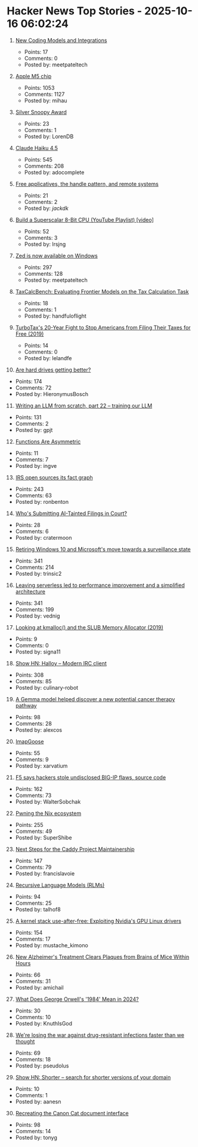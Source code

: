 # Hacker News Top Stories - 2025-10-16 06:02:24

1. [New Coding Models and Integrations](https://ollama.com/blog/coding-models)
   - Points: 17
   - Comments: 0
   - Posted by: meetpateltech

2. [Apple M5 chip](https://www.apple.com/newsroom/2025/10/apple-unleashes-m5-the-next-big-leap-in-ai-performance-for-apple-silicon/)
   - Points: 1053
   - Comments: 1127
   - Posted by: mihau

3. [Silver Snoopy Award](https://www.nasa.gov/space-flight-awareness/silver-snoopy-award/)
   - Points: 23
   - Comments: 1
   - Posted by: LorenDB

4. [Claude Haiku 4.5](https://www.anthropic.com/news/claude-haiku-4-5)
   - Points: 545
   - Comments: 208
   - Posted by: adocomplete

5. [Free applicatives, the handle pattern, and remote systems](https://exploring-better-ways.bellroy.com/free-applicatives-the-handle-pattern-and-remote-systems.html)
   - Points: 21
   - Comments: 2
   - Posted by: _jackdk_

6. [Build a Superscalar 8-Bit CPU (YouTube Playlist) [video]](https://www.youtube.com/watch?v=bwjMLyBU4RU&list=PLyR4neQXqQo5nPdEiMbaEJxWiy_UuyNN4&index=1)
   - Points: 52
   - Comments: 3
   - Posted by: lrsjng

7. [Zed is now available on Windows](https://zed.dev/blog/zed-for-windows-is-here)
   - Points: 297
   - Comments: 128
   - Posted by: meetpateltech

8. [TaxCalcBench: Evaluating Frontier Models on the Tax Calculation Task](https://arxiv.org/abs/2507.16126)
   - Points: 18
   - Comments: 1
   - Posted by: handfuloflight

9. [TurboTax's 20-Year Fight to Stop Americans from Filing Their Taxes for Free (2019)](https://www.propublica.org/article/inside-turbotax-20-year-fight-to-stop-americans-from-filing-their-taxes-for-free)
   - Points: 14
   - Comments: 0
   - Posted by: lelandfe

10. [Are hard drives getting better?](https://www.backblaze.com/blog/are-hard-drives-getting-better-lets-revisit-the-bathtub-curve/)
   - Points: 174
   - Comments: 72
   - Posted by: HieronymusBosch

11. [Writing an LLM from scratch, part 22 – training our LLM](https://www.gilesthomas.com/2025/10/llm-from-scratch-22-finally-training-our-llm)
   - Points: 131
   - Comments: 2
   - Posted by: gpjt

12. [Functions Are Asymmetric](https://www.elbeno.com/blog/?p=1804)
   - Points: 11
   - Comments: 7
   - Posted by: ingve

13. [IRS open sources its fact graph](https://github.com/IRS-Public/fact-graph)
   - Points: 243
   - Comments: 63
   - Posted by: ronbenton

14. [Who's Submitting AI-Tainted Filings in Court?](https://cyberlaw.stanford.edu/whos-submitting-ai-tainted-filings-in-court/)
   - Points: 28
   - Comments: 6
   - Posted by: cratermoon

15. [Retiring Windows 10 and Microsoft's move towards a surveillance state](https://www.scottrlarson.com/publications/publication-windows-move-towards-surveillance/)
   - Points: 341
   - Comments: 214
   - Posted by: trinsic2

16. [Leaving serverless led to performance improvement and a simplified architecture](https://www.unkey.com/blog/serverless-exit)
   - Points: 341
   - Comments: 199
   - Posted by: vednig

17. [Looking at kmalloc() and the SLUB Memory Allocator (2019)](https://ruffell.nz/programming/writeups/2019/02/15/looking-at-kmalloc-and-the-slub-memory-allocator.html)
   - Points: 9
   - Comments: 0
   - Posted by: signa11

18. [Show HN: Halloy – Modern IRC client](https://github.com/squidowl/halloy)
   - Points: 308
   - Comments: 85
   - Posted by: culinary-robot

19. [A Gemma model helped discover a new potential cancer therapy pathway](https://blog.google/technology/ai/google-gemma-ai-cancer-therapy-discovery/)
   - Points: 98
   - Comments: 28
   - Posted by: alexcos

20. [ImapGoose](https://whynothugo.nl/journal/2025/10/15/introducing-imapgoose/)
   - Points: 55
   - Comments: 9
   - Posted by: xarvatium

21. [F5 says hackers stole undisclosed BIG-IP flaws, source code](https://www.bleepingcomputer.com/news/security/f5-says-hackers-stole-undisclosed-big-ip-flaws-source-code/)
   - Points: 162
   - Comments: 73
   - Posted by: WalterSobchak

22. [Pwning the Nix ecosystem](https://ptrpa.ws/nixpkgs-actions-abuse)
   - Points: 255
   - Comments: 49
   - Posted by: SuperShibe

23. [Next Steps for the Caddy Project Maintainership](https://caddy.community/t/next-steps-for-the-caddy-project-maintainership/33076)
   - Points: 147
   - Comments: 79
   - Posted by: francislavoie

24. [Recursive Language Models (RLMs)](https://alexzhang13.github.io/blog/2025/rlm/)
   - Points: 94
   - Comments: 25
   - Posted by: talhof8

25. [A kernel stack use-after-free: Exploiting Nvidia's GPU Linux drivers](https://blog.quarkslab.com/./nvidia_gpu_kernel_vmalloc_exploit.html)
   - Points: 154
   - Comments: 17
   - Posted by: mustache_kimono

26. [New Alzheimer's Treatment Clears Plaques from Brains of Mice Within Hours](https://www.sciencealert.com/new-alzheimers-treatment-clears-plaques-from-brains-of-mice-within-hours)
   - Points: 66
   - Comments: 31
   - Posted by: amichail

27. [What Does George Orwell's '1984' Mean in 2024?](https://www.smithsonianmag.com/history/what-does-george-orwells-1984-mean-in-2024-180984468/)
   - Points: 30
   - Comments: 10
   - Posted by: KnuthIsGod

28. [We're losing the war against drug-resistant infections faster than we thought](https://www.npr.org/sections/goats-and-soda/2025/10/15/g-s1-93449/antibiotic-resistance-bacteria)
   - Points: 69
   - Comments: 18
   - Posted by: pseudolus

29. [Show HN: Shorter – search for shorter versions of your domain](https://shorter.dev)
   - Points: 10
   - Comments: 1
   - Posted by: aanesn

30. [Recreating the Canon Cat document interface](https://lab.alexanderobenauer.com/updates/the-jasper-report)
   - Points: 98
   - Comments: 14
   - Posted by: tonyg

